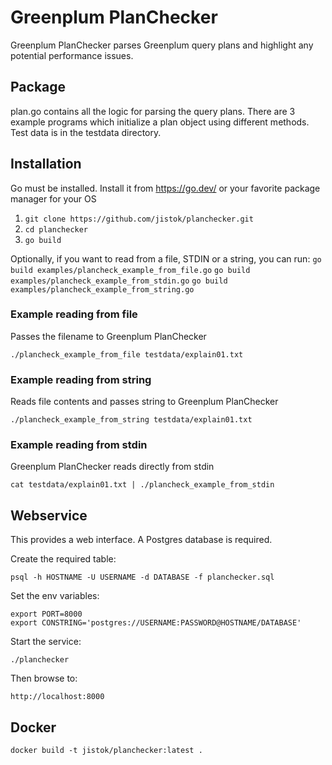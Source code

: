 # Greenplum PlanChecker
Greenplum PlanChecker parses Greenplum query plans and highlight any potential performance issues.

## Package
plan.go contains all the logic for parsing the query plans.
There are 3 example programs which initialize a plan object using different methods.
Test data is in the testdata directory.

## Installation
Go must be installed. Install it from https://go.dev/ or your favorite package manager for your OS

1.  `git clone https://github.com/jistok/planchecker.git`
2.  `cd planchecker`
3.  `go build`

Optionally, if you want to read from a file, STDIN or a string, you can run:
`go build examples/plancheck_example_from_file.go`
`go build examples/plancheck_example_from_stdin.go`
`go build examples/plancheck_example_from_string.go`

### Example reading from file
Passes the filename to Greenplum PlanChecker
```
./plancheck_example_from_file testdata/explain01.txt
```

### Example reading from string
Reads file contents and passes string to Greenplum PlanChecker
```
./plancheck_example_from_string testdata/explain01.txt
```

### Example reading from stdin
Greenplum PlanChecker reads directly from stdin
```
cat testdata/explain01.txt | ./plancheck_example_from_stdin
```

## Webservice
This provides a web interface.
A Postgres database is required.

Create the required table:
```
psql -h HOSTNAME -U USERNAME -d DATABASE -f planchecker.sql
```

Set the env variables:
```
export PORT=8000
export CONSTRING='postgres://USERNAME:PASSWORD@HOSTNAME/DATABASE'
```

Start the service:
```
./planchecker
```

Then browse to:
```
http://localhost:8000
```

## Docker
```
docker build -t jistok/planchecker:latest .
```